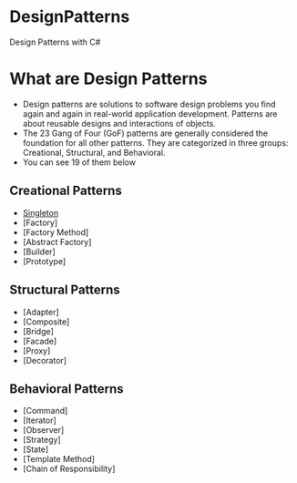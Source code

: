 # DesignPatterns
Design Patterns with C#


# What are Design Patterns

* Design patterns are solutions to software design problems you find again and again in real-world application development. Patterns are about reusable designs and interactions of objects.
* The 23 Gang of Four (GoF) patterns are generally considered the foundation for all other patterns. They are categorized in three groups: Creational, Structural, and Behavioral.
* You can see 19 of them below

## Creational Patterns

- [Singleton](https://github.com/emrepaksoy/DesignPatterns/tree/master/1.Creational_Patterns/1.Singleton)
- [Factory]
- [Factory Method]
- [Abstract Factory]
- [Builder]
- [Prototype]

## Structural Patterns
- [Adapter]
- [Composite]
- [Bridge]
- [Facade]
- [Proxy]
- [Decorator]

## Behavioral Patterns

- [Command]
- [Iterator]
- [Observer]
- [Strategy]
- [State]
- [Template Method]
- [Chain of Responsibility]
